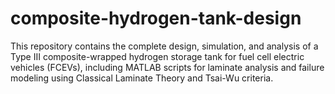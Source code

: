 # composite-hydrogen-tank-design
This repository contains the complete design, simulation, and analysis of a Type III composite-wrapped hydrogen storage tank for fuel cell electric vehicles (FCEVs), including MATLAB scripts for laminate analysis and failure modeling using Classical Laminate Theory and Tsai-Wu criteria.

